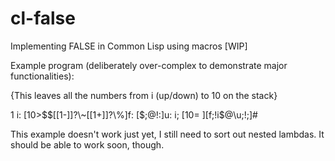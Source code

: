 # cl-false
Implementing FALSE in Common Lisp using macros [WIP]

Example program (deliberately over-complex to demonstrate major functionalities):

{This leaves all the numbers from i (up/down) to 10 on the stack}

1 i:
[10>$$[[1-]]?\~[[1+]]?\%]f:
[$;@!\:]u:
i; [$10=~][$f;!i$@\u;!;]#

This example doesn't work just yet, I still need to sort out nested lambdas. It should be able to work soon, though.
